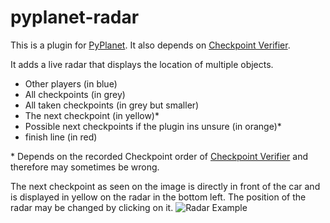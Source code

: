 # pyplanet-radar

This is a plugin for [PyPlanet](https://github.com/PyPlanet/PyPlanet/).
It also depends on [Checkpoint Verifier](https://github.com/TomRiddle01/pyplanet-checkpoint-verifier/).

It adds a live radar that displays the location of multiple objects.

- Other players (in blue)
- All checkpoints (in grey)
- All taken checkpoints (in grey but smaller)
- The next checkpoint (in yellow)*
- Possible next checkpoints if the plugin ins unsure (in orange)*
- finish line (in red)

\* Depends on the recorded Checkpoint order of [Checkpoint Verifier](https://github.com/TomRiddle01/pyplanet-checkpoint-verifier/) and therefore may sometimes be wrong.


The next checkpoint as seen on the image is directly in front of the car and is displayed in yellow on the radar in the bottom left.
The position of the radar may be changed by clicking on it.
![Radar Example](https://i.imgur.com/deiJjSy.png?1)
